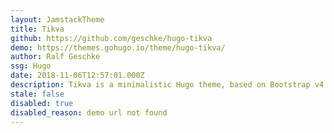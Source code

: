 ```yaml
---
layout: JamstackTheme
title: Tikva
github: https://github.com/geschke/hugo-tikva
demo: https://themes.gohugo.io/theme/hugo-tikva/
author: Ralf Geschke
ssg: Hugo
date: 2018-11-06T12:57:01.000Z
description: Tikva is a minimalistic Hugo theme, based on Bootstrap v4 CSS framework.
stale: false
disabled: true
disabled_reason: demo url not found
---
```

